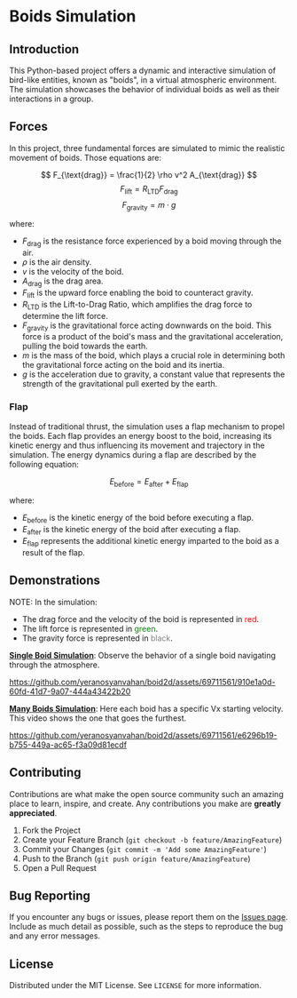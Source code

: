 # Boids Simulation

## Introduction
This Python-based project offers a dynamic and interactive simulation of bird-like entities, known as "boids", in a virtual atmospheric environment. The simulation showcases the behavior of individual boids as well as their interactions in a group.

## Forces
In this project, three fundamental forces are simulated to mimic the realistic movement of boids. Those equations are:

  $$ F_{\text{drag}} = \frac{1}{2} \rho v^2 A_{\text{drag}} $$
  $$ F_{\text{lift}} = R_{\text{LTD}} F_{\text{drag}}  $$
  $$ F_{\text{gravity}} = m \cdot g $$

  where:
  - $F_{\text{drag}}$ is the resistance force experienced by a boid moving through the air.
  - $\rho$ is the air density.
  - $v$ is the velocity of the boid.
  - $A_{\text{drag}}$ is the drag area.
  - $F_{\text{lift}}$ is the upward force enabling the boid to counteract gravity.
  - $R_{\text{LTD}}$ is the Lift-to-Drag Ratio, which amplifies the drag force to determine the lift force.
  - $F_{\text{gravity}}$ is the gravitational force acting downwards on the boid. This force is a product of the boid's mass and the gravitational acceleration, pulling the boid towards the earth.
  - $m$ is the mass of the boid, which plays a crucial role in determining both the gravitational force acting on the boid and its inertia.
  - $g$ is the acceleration due to gravity, a constant value that represents the strength of the gravitational pull exerted by the earth.


### **Flap**
Instead of traditional thrust, the simulation uses a flap mechanism to propel the boids. Each flap provides an energy boost to the boid, increasing its kinetic energy and thus influencing its movement and trajectory in the simulation. The energy dynamics during a flap are described by the following equation:

  $$ E_{\text{before}} = E_{\text{after}} + E_{\text{flap}} $$

  where:
  - $E_{\text{before}}$ is the kinetic energy of the boid before executing a flap.
  - $E_{\text{after}}$ is the kinetic energy of the boid after executing a flap.
  - $E_{\text{flap}}$ represents the additional kinetic energy imparted to the boid as a result of the flap.


## Demonstrations
NOTE: In the simulation:
- The drag force and the velocity of the boid is represented in  <span style="color:red;">red</span>.
- The lift force is represented in  <span style="color:green;">green</span>.
- The gravity force is represented in <span style="color:gray;">black</span>.


**[Single Boid Simulation](./amt/singleboid.mp4)**: Observe the behavior of a single boid navigating through the atmosphere.  
 
https://github.com/yeranosyanvahan/boid2d/assets/69711561/910e1a0d-60fd-41d7-9a07-444a43422b20

**[Many Boids Simulation](./amt/manyboids.mp4)**: Here each boid has a specific Vx starting velocity. This video shows the one that goes the furthest.
  
https://github.com/yeranosyanvahan/boid2d/assets/69711561/e6296b19-b755-449a-ac65-f3a09d81ecdf

## Contributing
Contributions are what make the open source community such an amazing place to learn, inspire, and create. Any contributions you make are **greatly appreciated**.

1. Fork the Project
2. Create your Feature Branch (`git checkout -b feature/AmazingFeature`)
3. Commit your Changes (`git commit -m 'Add some AmazingFeature'`)
4. Push to the Branch (`git push origin feature/AmazingFeature`)
5. Open a Pull Request

## Bug Reporting
If you encounter any bugs or issues, please report them on the [Issues page](https://github.com/yeranosyanvahan/boid2d/issues). Include as much detail as possible, such as the steps to reproduce the bug and any error messages.

## License
Distributed under the MIT License. See `LICENSE` for more information.

